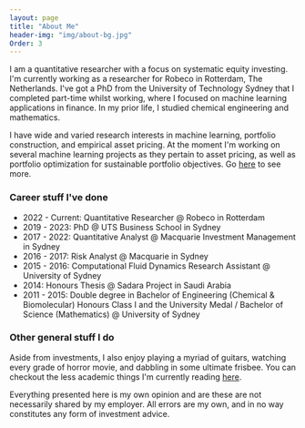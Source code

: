 ```yaml
---
layout: page
title: "About Me"
header-img: "img/about-bg.jpg"
Order: 3
---
```


I am a quantitative researcher with a focus on systematic equity investing. I'm currently working as a researcher for Robeco in Rotterdam, The Netherlands. I've got a PhD from the University of Technology Sydney that I completed part-time whilst working, where I focused on machine learning applications in finance. In my prior life, I studied chemical engineering and mathematics.

I have wide and varied research interests in machine learning, portfolio construction, and empirical asset pricing. At the moment I'm working on several machine learning projects as they pertain to asset pricing, as well as portfolio optimization for sustainable portfolio objectives. Go [here](/research/) to see more.

### Career stuff I've done

* 2022 - Current: Quantitative Researcher @ Robeco in Rotterdam
* 2019 - 2023: PhD @ UTS Business School in Sydney
* 2017 - 2022: Quantitative Analyst @ Macquarie Investment Management in Sydney
* 2016 - 2017: Risk Analyst @ Macquarie in Sydney
* 2015 - 2016: Computational Fluid Dynamics Research Assistant @ University of Sydney
* 2014: Honours Thesis @ Sadara Project in Saudi Arabia
* 2011 - 2015: Double degree in Bachelor of Engineering (Chemical & Biomolecular) Honours Class I and the University Medal / Bachelor of Science (Mathematics) @ University of Sydney 


### Other general stuff I do

Aside from investments, I also enjoy playing a myriad of guitars, watching every grade of horror movie, and dabbling in some ultimate frisbee. You can checkout the less academic things I'm currently reading [here](https://www.goodreads.com/clinthoward).


Everything presented here is my own opinion and are these are not necessarily shared by my employer.  All errors are my own, and in no way constitutes any form of investment advice.
